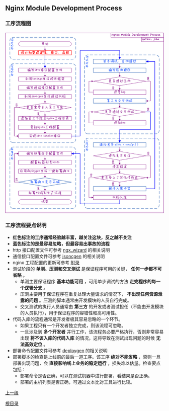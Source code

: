 Nginx Module Development Process
--

### 工序流程图 ###
![architect](development.png)

### 工序流程要点说明 ###

- **红色标注的工序通常经验越丰富，越关注这块，反之越不关注**
- **蓝色标注的是最容易忽略，但最容易出事故的流程**  
- http 接口配置文件可参考 [ngx_wizard](../advanced/ngx_wizard.md) 的相关说明
- 通信接口配置文件可参考 [jsoncgen](../advanced/jsoncgen.md) 的相关说明  
- nginx 工程配置的更新可参考 [附录](../appendix/project.md)  
- 测试阶段的 **单测、压测和交叉测试** 是保证程序可用的关键， **任何一步都不可省略** 。  
	- 单测主要保证程序 **基本功能可用** ，可用单步调试的方法 **走完程序的每一个逻辑分支** 。  
    - 压测主要用于保证程序在重复处理大量请求的情况下， **不出现任何资源泄露的问题** 。压测的脚本通常由开发模块的人员自行完成。
    - 交叉测试的执行人员通常由 **第三方** 的开发或者测试担任（不能由开发模块的人员执行），用于保证程序的容错性和高可用性。
- 代码入库的流程通常是开发者极其容易忽略的一个环节。
	- 如果工程只有一个开发者独立完成，则该流程可忽略。  
	- 一旦涉及到 **多个开发者** 并行工作，该流程务必要严格执行，否则非常容易出现 **将不该入库的代码入库** 的情况，这将导致在测试出现问题的时候 **无法高效定位** 。
- 部署命令配置文件可参考 [deploygen](../advanced/deploygen.md) 的相关说明  
- 部署脚本的检查是上线前的最后一道工序。该工序 **绝对不能省略** ，否则一旦部署出现问题，会 **直接影响线上业务的稳定运行** ，损失难以估量。检查要点包括：
	- 部署命令是否正确，可以在测试机器中进行部署，看结果是否正确。
	- 部署的主机列表是否正确，可通过文本比对工具进行比较。  

[上一级](index.md)

[根目录](../index.md)